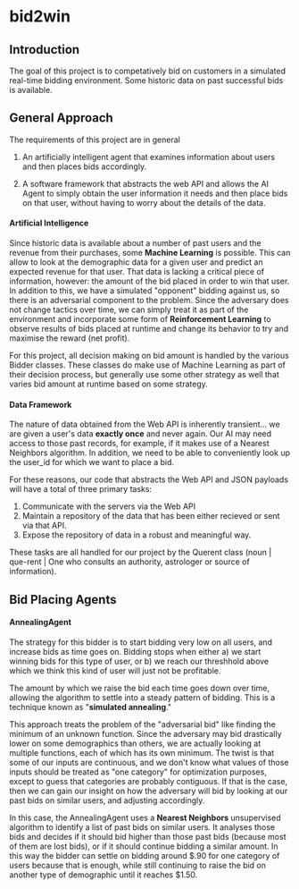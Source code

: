 # bid2win
## Introduction
The goal of this project is to competatively bid on customers in a simulated real-time bidding environment. Some historic data on past successful bids is available.

## General Approach
The requirements of this project are in general
1. An artificially intelligent agent that examines information about users and then places bids accordingly.

2. A software framework that abstracts the web API and allows the AI Agent to simply obtain the user information it needs and then place bids on that user, without having to worry about the details of the data.

#### Artificial Intelligence
Since historic data is available about a number of past users and the revenue from their purchases, some **Machine Learning** is possible. This can allow to look at the demographic data for a given user and predict an expected revenue for that user. That data is lacking a critical piece of information, however: the amount of the bid placed in order to win that user. In addition to this, we have a simulated "opponent" bidding against us, so there is an adversarial component to the problem. Since the adversary does not change tactics over time, we can simply treat it as part of the environment and incorporate some form of **Reinforcement Learning** to observe results of bids placed at runtime and change its behavior to try and maximise the reward (net profit).

For this project, all decision making on bid amount is handled by the various Bidder classes. These classes do make use of Machine Learning as part of their decision process, but generally use some other strategy as well that varies bid amount at runtime based on some strategy.

#### Data Framework
The nature of data obtained from the Web API is inherently transient... we are given a user's data **exactly once** and never again. Our AI may need access to those past records, for example, if it makes use of a Nearest Neighbors algorithm. In addition, we need to be able to conveniently look up the user_id for which we want to place a bid.

For these reasons, our code that abstracts the Web API and JSON payloads will have a total of three primary tasks:
1. Communicate with the servers via the Web API
2. Maintain a repository of the data that has been either recieved or sent via that API.
3. Expose the repository of data in a robust and meaningful way.

These tasks are all handled for our project by the Querent class (noun | que-rent | One who consults an authority, astrologer or source of information).

## Bid Placing Agents

#### AnnealingAgent
The strategy for this bidder is to start bidding very low on all users, and increase bids as time goes on. Bidding stops when either a) we start winning bids for this type of user, or b) we reach our threshhold above which we think this kind of user will just not be profitable.
    
The amount by which we raise the bid each time goes down over time, allowing the algorithm to settle into a steady pattern of bidding. This is a technique known as "**simulated annealing**."

This approach treats the problem of the "adversarial bid" like finding the minimum of an unknown function. Since the adversary may bid drastically lower on some demographics than others, we are actually looking at multiple functions, each of which has its own minimum. The twist is that some of our inputs are continuous, and we don't know what values of those inputs should be treated as "one category" for optimization purposes, except to guess that categories are probably contiguous. If that is the case, then we can gain our insight on how the adversary will bid by looking at our past bids on similar users, and adjusting accordingly.

In this case, the AnnealingAgent uses a **Nearest Neighbors** unsupervised algorithm to identify a list of past bids on similar users. It analyses those bids and decides if it should bid higher than those past bids (because most of them are lost bids), or if it should continue bidding a similar amount. In this way the bidder can settle on bidding around $.90 for one category of users because that is enough, while still continuing to raise the bid on another type of demographic until it reaches $1.50.